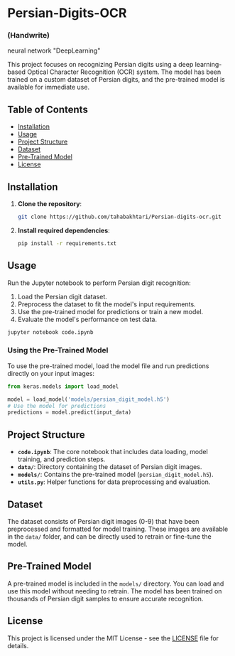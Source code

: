 
# Persian-Digits-OCR
### (Handwrite) 
neural network "DeepLearning"

This project focuses on recognizing Persian digits using a deep learning-based Optical Character Recognition (OCR) system. The model has been trained on a custom dataset of Persian digits, and the pre-trained model is available for immediate use.

## Table of Contents
- [Installation](#installation)
- [Usage](#usage)
- [Project Structure](#project-structure)
- [Dataset](#dataset)
- [Pre-Trained Model](#pre-trained-model)
- [License](#license)

## Installation

1. **Clone the repository**:
   ```bash
   git clone https://github.com/tahabakhtari/Persian-digits-ocr.git
   ```
2. **Install required dependencies**:
   ```bash
   pip install -r requirements.txt
   ```

## Usage

Run the Jupyter notebook to perform Persian digit recognition:

1. Load the Persian digit dataset.
2. Preprocess the dataset to fit the model's input requirements.
3. Use the pre-trained model for predictions or train a new model.
4. Evaluate the model's performance on test data.

```bash
jupyter notebook code.ipynb
```

### Using the Pre-Trained Model

To use the pre-trained model, load the model file and run predictions directly on your input images:

```python
from keras.models import load_model

model = load_model('models/persian_digit_model.h5')
# Use the model for predictions
predictions = model.predict(input_data)
```

## Project Structure

- **`code.ipynb`**: The core notebook that includes data loading, model training, and prediction steps.
- **`data/`**: Directory containing the dataset of Persian digit images.
- **`models/`**: Contains the pre-trained model (`persian_digit_model.h5`).
- **`utils.py`**: Helper functions for data preprocessing and evaluation.

## Dataset

The dataset consists of Persian digit images (0-9) that have been preprocessed and formatted for model training. These images are available in the `data/` folder, and can be directly used to retrain or fine-tune the model.

## Pre-Trained Model

A pre-trained model is included in the `models/` directory. You can load and use this model without needing to retrain. The model has been trained on thousands of Persian digit samples to ensure accurate recognition.

## License

This project is licensed under the MIT License - see the [LICENSE](LICENSE) file for details.
